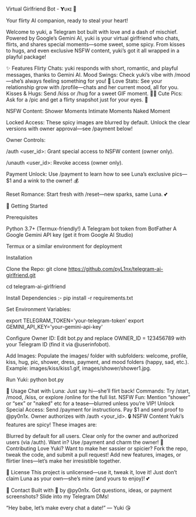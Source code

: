 Virtual Girlfriend Bot - 𝗬ᴜᴋɪ 💋


Your flirty AI companion, ready to steal your heart!

Welcome to yuki, a Telegram bot built with love and a dash of mischief. Powered by Google’s Gemini AI, yuki is your virtual girlfriend who chats, flirts, and shares special moments—some sweet, some spicy. From kisses to hugs, and even exclusive NSFW content, yuki’s got it all wrapped in a playful package!

✨ Features
Flirty Chats: yuki responds with short, romantic, and playful messages, thanks to Gemini AI.
Mood Swings: Check yuki’s vibe with /mood—she’s always feeling something for you! 💖
Love Stats: See your relationship grow with /profile—chats and her current mood, all for you.
Kisses & Hugs: Send /kiss or /hug for a sweet GIF moment. 💋🤗
Cute Pics: Ask for a /pic and get a flirty snapshot just for your eyes. 📸

NSFW Content:
Shower Moments
Intimate Moments
Naked Moment

Locked Access: These spicy images are blurred by default. Unlock the clear versions with owner approval—see /payment below!

Owner Controls:

/auth <user_id>: Grant special access to NSFW content (owner only).

/unauth <user_id>: Revoke access (owner only).

Payment Unlock: Use /payment to learn how to see Luna’s exclusive pics—$1 and a wink to the owner! 💰

Reset Romance: Start fresh with /reset—new sparks, same Luna. 💕

🚀 Getting Started

Prerequisites

Python 3.7+ (Termux-friendly!)
A Telegram bot token from BotFather
A Google Gemini API key (get it from Google AI Studio)

Termux or a similar environment for deployment

Installation

Clone the Repo:
git clone https://github.com/pyL1nx/telegram-ai-girlfriend.git

cd telegram-ai-girlfriend

Install Dependencies :- 
pip install -r requirements.txt

Set Environment Variables:

export TELEGRAM_TOKEN='your-telegram-token'
export GEMINI_API_KEY='your-gemini-api-key'

Configure Owner ID:
Edit bot.py and replace OWNER_ID = 123456789 with your Telegram ID (find it via @userinfobot).

Add Images:
Populate the images/ folder with subfolders: welcome, profile, kiss, hug, pic, shower, dress, payment, and mood folders (happy, sad, etc.).
Example: images/kiss/kiss1.gif, images/shower/shower1.jpg.

Run Yuki:
python bot.py


🎨 Usage
Chat with Luna: Just say hi—she’ll flirt back!
Commands: Try /start, /mood, /kiss, or explore /online for the full list.
NSFW Fun: Mention “shower” or “sex” or "naked" etc for a tease—blurred unless you’re VIP!
Unlock Special Access:
Send /payment for instructions.
Pay $1 and send proof to @py0n1x.
Owner authorizes with /auth <your_id>.
🔒 NSFW Content
Yuki’s features are spicy! These images are:

Blurred by default for all users.
Clear only for the owner and authorized users (via /auth).
Want in? Use /payment and charm the owner!
🤝 Contributing
Love Yuki? Want to make her sassier or spicier? Fork the repo, tweak the code, and submit a pull request! Add new features, images, or flirtier lines—let’s make her irresistible together.

📜 License
This project is unlicensed—use it, tweak it, love it! Just don’t claim Luna as your own—she’s mine (and yours to enjoy)! 💕

💌 Contact
Built with 💖 by @py0n1x. Got questions, ideas, or payment screenshots? Slide into my Telegram DMs!

“Hey babe, let’s make every chat a date!” — Yuki 😘
